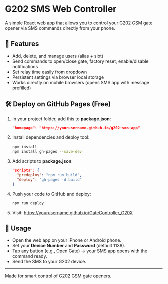 # G202 SMS Web Controller

A simple React web app that allows you to control your G202 GSM gate opener via SMS commands directly from your phone.

## 🚀 Features
- Add, delete, and manage users (alias + slot)
- Send commands to open/close gate, factory reset, enable/disable notifications
- Set relay time easily from dropdown
- Persistent settings via browser local storage
- Works directly on mobile browsers (opens SMS app with message prefilled)

## 🛠️ Deploy on GitHub Pages (Free)

1. In your project folder, add this to **package.json**:
   ```json
   "homepage": "https://yourusername.github.io/g202-sms-app"
   ```

2. Install dependencies and deploy tool:
   ```bash
   npm install
   npm install gh-pages --save-dev
   ```

3. Add scripts to **package.json**:
   ```json
   "scripts": {
     "predeploy": "npm run build",
     "deploy": "gh-pages -d build"
   }
   ```

4. Push your code to GitHub and deploy:
   ```bash
   npm run deploy
   ```

5. Visit: https://yourusername.github.io/GateController_G20X

## 📱 Usage
- Open the web app on your iPhone or Android phone.
- Set your **Device Number** and **Password** (default 1138).
- Tap any button (e.g., Open Gate) → your SMS app opens with the command ready.
- Send the SMS to your G202 device.

---

Made for smart control of G202 GSM gate openers.
